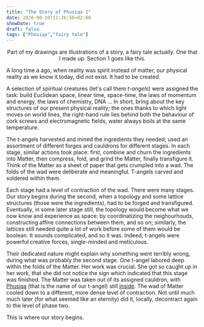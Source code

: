 ```yaml
---
title: "The Story of Phusiqa 1"
date: 2020-08-16T11:26:56+02:00
showDate: true
draft: false
tags: ["Phusiqa","fairy tale"]
---
```


<center> Part of my drawings are illustrations of a story, a fairy tale actually. One that I made up. Section 1 goes like this. </center>

A long time a ago, when reality was spirit instead of matter, our physical reality as we know it today, did not exist. It had to be created. 

A selection of spiritual creatures (let's call them *t-angels*) were assigned the task: build Euclidean space, linear time, space-time, the laws of momentum and energy, the laws of chemistry, DNA ... In short, bring about the key structures of our present physical reality; the ones thanks to which light moves on world lines, the right-hand rule lies behind both the behaviour of cork screws and electromagnetic fields, water always boils at the same temperature. 

The t-angels harvested and mined the ingredients they needed; used an assortment of different forges and cauldrons for different stages. In each stage, similar actions took place: first, combine and churn the ingredients into Matter, then compress, fold, and grind the Matter, finally transfigure it. Think of the Matter as a sheet of paper that gets crumpled into a wad. The folds of the wad were deliberate and meaningful. T-angels carved and soldered within them. 

Each stage had a level of contraction of the wad. There were many stages. Our story begins during the second, when a topology and some lattice structures (those were the ingredients), had to be forged and transfigured. Eventually, in some later stage still, the topology would become what we now know and experience as space: by coordinatizing the neighourhouds, constructing affine connections between them, and so on; similarly, the lattices still needed quite a lot of work before some of them would be boolean. It sounds complicated, and so it was. Indeed, t-angels were powerful creative forces, single-minded and meticulous. 

Their dedicated nature might explain why something went terribly wrong, during what was probably the second stage. One t-angel labored deep within the folds of the Matter. Her work was crucial. She got so caught up in her work, that she did not notice the sign which indicated that this stage was finished. The Matter was taken out of its assigned cauldron, with [Phusiqa](https://wimchristiaenszelf.netlify.app/portfolio/phusiqa.jpg) (that is the name of our t-angel) still [inside](https://www.instagram.com/p/B0L2NNFIH7A/). The wad of Matter cooled down to a different, more dense level of contraction. Not until much much later (for what seemed like an eternity) did it, locally, decontract again to the level of phase two. 

This is where our story begins. 


